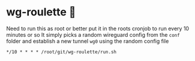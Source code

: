 # wg-roulette 🎲

Need to run this as root or better put it in the roots cronjob to run every 10 minutes or so
It simply picks a random wireguard config from the `conf` folder and establish a new tunnel `wg0` using the random config file

```
*/10 * * * * /root/git/wg-roulette/run.sh
```
